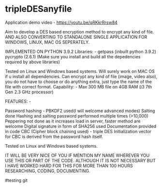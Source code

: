 # tripleDESanyfile

Application demo video - https://youtu.be/qRKkrRrsw84

Aim to develop a DES based encryption method to encrypt any kind of file.
AND ALSO CONVERTING TO STANDALONE SINGLE APPLICATION FOR WINDOWS, LINUX, MAC OS SEPERATELY.

IMPLEMENTED ON PYTHON 3.9.2
Libraries: -
getpass (inbuilt python 3.9.2)
pycrypto (2.6.1)
(Make sure you install and build all the depedencies required by above libraries)


Tested on Linux and Windows based systems. Will surely work on MAC OS if u install all dependencies.
Can encrypt any kind of file (image, video also), you do not have to choose or do anything extra, just type the name of the file with correct format.
Capability: - Max 300 MB file on 4GB RAM (i3 7th Gen 2.3 GHz processor)


FEATURES: - 

Password hashing - PBKDF2 used(I will welcome advanced modes)
Salting done
Hashing and salting password performed multiple times (>10,000)
Peppering not done as it increases load in server, faster method are welcome
Digital signature in form of SHA256 used
Documentation provided in code
CBC (Cipher block chaining used) - triple DES
Initialization vector for CBC is derived from the password hash itself.



Tested on Linux and Windows based systems.


IT WILL BE VERY NICE OF YOU IF MENTION MY NAME WHEREVER YOU USE THIS OR PART OF THE CODE. ALTHOUGH IT IS NOT NECESSARY BUT I HAVE WORKED HARD FOR THIS FOR MORE THAN 100 HOURS RESEARCHING, CODING, DOCUMENTING.



#testing git

